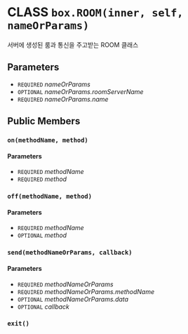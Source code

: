 # CLASS `box.ROOM(inner, self, nameOrParams)`
서버에 생성된 룸과 통신을 주고받는 ROOM 클래스

## Parameters
* `REQUIRED` *nameOrParams*
* `OPTIONAL` *nameOrParams.roomServerName*
* `REQUIRED` *nameOrParams.name*

## Public Members

### `on(methodName, method)`
#### Parameters
* `REQUIRED` *methodName*
* `REQUIRED` *method*

### `off(methodName, method)`
#### Parameters
* `REQUIRED` *methodName*
* `OPTIONAL` *method*

### `send(methodNameOrParams, callback)`
#### Parameters
* `REQUIRED` *methodNameOrParams*
* `REQUIRED` *methodNameOrParams.methodName*
* `OPTIONAL` *methodNameOrParams.data*
* `OPTIONAL` *callback*

### `exit()`
